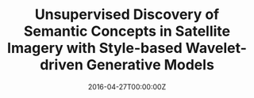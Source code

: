 ---
title: Unsupervised Discovery of Semantic Concepts in Satellite Imagery with Style-based Wavelet-driven Generative Models
summary: Project page of our SETN 2022 paper.
tags:
- Deep Learning
date: "2016-04-27T00:00:00Z"

# Optional external URL for project (replaces project detail page).
external_link: "/setn2022/index.html"

links:
url_code: ""
url_pdf: ""
url_slides: ""
url_video: ""
---